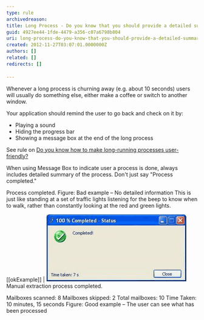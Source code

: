 ```yaml
---
type: rule
archivedreason: 
title: Long Process - Do you know that you should provide a detailed summary, play a sound and hide the progress bar at the end?
guid: 4927ee44-1fde-4479-a356-c07a6798b804
uri: long-process-do-you-know-that-you-should-provide-a-detailed-summary-play-a-sound-and-hide-the-progress-bar-at-the-end
created: 2012-11-27T03:07:01.0000000Z
authors: []
related: []
redirects: []

---
```


Whenever a long process is churning away (e.g. about 10 seconds) users will usually do something else, either make a coffee or switch to another window.

<!--endintro-->

Your application should remind the user to go back and check on it by:

* Playing a sound
* Hiding the progress bar
* Showing a message box at the end of the long process


See rule on [Do you know how to make long-running processes user-friendly?](http://www.ssw.com.au/ssw/Standards/Rules/RulestoBetterInterfaces-Windows-Applications.aspx#LongProcessFriendly)

When using Message Box to indicate user a process is done, always includes detailed summary of the process. Don't just say "Process completed."

Process completed. 
Figure: Bad example – No detailed information 
This is just like standing at a set of traffic lights listening for the beep to know when to walk, rather than constantly looking at the red and green lights.

[[okExample]]
| ![A completed progress form](../../assets/ProgressBarComplete.gif)
Manual extraction process completed.

Mailboxes scanned: 8
Mailboxes skipped: 2
Total mailboxes: 10
Time Taken: 10 minutes, 15 seconds 
Figure: Good example – The user can see what has been processed
